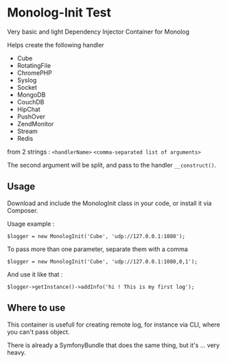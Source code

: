 Monolog-Init Test
============

Very basic and light Dependency Injector Container for Monolog

Helps create the following handler

- Cube
- RotatingFile
- ChromePHP
- Syslog
- Socket
- MongoDB
- CouchDB
- HipChat
- PushOver
- ZendMonitor
- Stream
- Redis

from 2 strings : `<handlerName>` `<comma-separated list of arguments>`

The second argument will be split, and pass to the handler `__construct()`.

## Usage

Download and include the MonologInit class in your code, or install it via Composer.

Usage example :

	$logger = new MonologInit('Cube', 'udp://127.0.0.1:1080');

To pass more than one parameter, separate them with a comma

	$logger = new MonologInit('Cube', 'udp://127.0.0.1:1080,0,1');


And use it like that :

	$logger->getInstance()->addInfo('hi ! This is my first log');


## Where to use

This container is usefull for creating remote log, for instance via CLI, where you can't pass object.

There is already a SymfonyBundle that does the same thing, but it's … very heavy.

